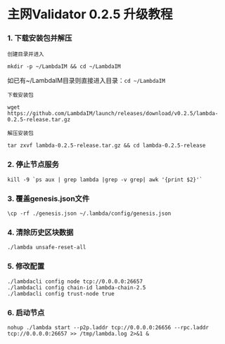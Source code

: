 # 主网Validator 0.2.5 升级教程

### 1. 下载安装包并解压
`创建目录并进入`
```
mkdir -p ~/LambdaIM && cd ~/LambdaIM  
```
如已有~/LambdaIM目录则直接进入目录：`cd ~/LambdaIM` 

`下载安装包`
```
wget https://github.com/LambdaIM/launch/releases/download/v0.2.5/lambda-0.2.5-release.tar.gz
```

`解压安装包`
```
tar zxvf lambda-0.2.5-release.tar.gz && cd lambda-0.2.5-release
```
### 2. 停止节点服务

```
kill -9 `ps aux | grep lambda |grep -v grep| awk '{print $2}'`
```

### 3. 覆盖genesis.json文件
```
\cp -rf ./genesis.json ~/.lambda/config/genesis.json
```
### 4. 清除历史区块数据
```
./lambda unsafe-reset-all
```

### 5. 修改配置
```
./lambdacli config node tcp://0.0.0.0:26657
./lambdacli config chain-id lambda-chain-2.5
./lambdacli config trust-node true
```

### 6. 启动节点  
```
nohup ./lambda start --p2p.laddr tcp://0.0.0.0:26656 --rpc.laddr tcp://0.0.0.0:26657 >> /tmp/lambda.log 2>&1 &
```
